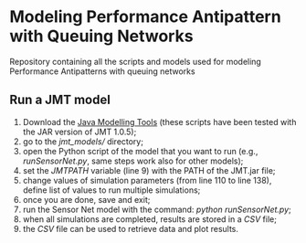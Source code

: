 # Modeling Performance Antipattern with Queuing Networks
Repository containing all the scripts and models used for modeling Performance Antipatterns with queuing networks

## Run a JMT model
1. Download the [Java Modelling Tools](http://jmt.sourceforge.net/Download.html) (these scripts have been tested with the JAR version of JMT 1.0.5);
2. go to the *jmt_models/* directory;
3. open the Python script of the model that you want to run (e.g., *runSensorNet.py*, same steps work also for other models);
4. set the *JMTPATH* variable (line 9) with the PATH of the JMT.jar file;
3. change values of simulation parameters (from line 110 to line 138), define list of values to run multiple simulations;
4. once you are done, save and exit;
5. run the Sensor Net model with the command: *python runSensorNet.py*;
6. when all simulations are completed, results are stored in a *CSV* file;
7. the *CSV* file can be used to retrieve data and plot results.
